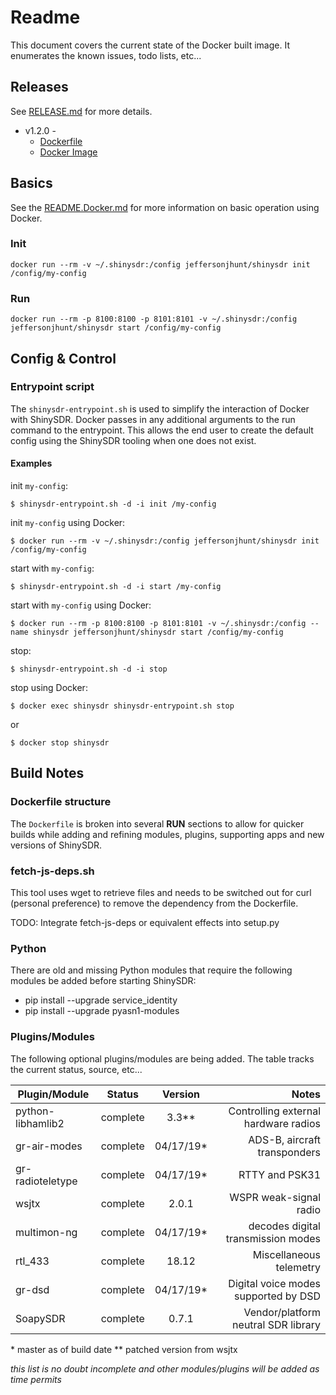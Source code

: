 # Readme

This document covers the current state of the Docker built image. It enumerates the known issues, todo lists, etc...

## Releases

See [RELEASE.md](https://github.com/jeffersonjhunt/shinysdr-docker/blob/v1.2.0/RELEASE.md "RELEASE.md") for more details.

* v1.2.0 - 
    * [Dockerfile](https://github.com/jeffersonjhunt/shinysdr-docker/blob/v1.2.0/Dockerfile "Dockerfile")
    * [Docker Image](https://hub.docker.com/r/jeffersonjhunt/shinysdr "Docker Image")

## Basics

See the [README.Docker.md](https://github.com/jeffersonjhunt/shinysdr-docker/blob/v1.2.0/README.Docker.md "README.Docker.md") for more information on basic operation using Docker.

### Init

```
docker run --rm -v ~/.shinysdr:/config jeffersonjhunt/shinysdr init /config/my-config
```

### Run

```
docker run --rm -p 8100:8100 -p 8101:8101 -v ~/.shinysdr:/config jeffersonjhunt/shinysdr start /config/my-config
```

## Config & Control

### Entrypoint script

The `shinysdr-entrypoint.sh` is used to simplify the interaction of Docker with ShinySDR. Docker passes in any additional arguments to the run command to the entrypoint. This allows the end user to create the default config using the ShinySDR tooling when one does not exist.

#### Examples

init `my-config`:
```
$ shinysdr-entrypoint.sh -d -i init /my-config
```

init `my-config` using Docker:
```
$ docker run --rm -v ~/.shinysdr:/config jeffersonjhunt/shinysdr init /config/my-config
```

start with `my-config`:
```
$ shinysdr-entrypoint.sh -d -i start /my-config
```

start with `my-config` using Docker:
```
$ docker run --rm -p 8100:8100 -p 8101:8101 -v ~/.shinysdr:/config --name shinysdr jeffersonjhunt/shinysdr start /config/my-config
```

stop:
```
$ shinysdr-entrypoint.sh -d -i stop
```

stop using Docker:
```
$ docker exec shinysdr shinysdr-entrypoint.sh stop
```
or
```
$ docker stop shinysdr
```

## Build Notes

### Dockerfile structure

The `Dockerfile` is broken into several __RUN__ sections to allow for quicker builds while adding and refining modules, plugins, supporting apps and new versions of  ShinySDR.

### fetch-js-deps.sh

This tool uses wget to retrieve files and needs to be switched out for curl (personal preference) to remove the dependency from the Dockerfile.

TODO: Integrate fetch-js-deps or equivalent effects into setup.py

### Python

There are old and missing Python modules that require the following modules be added before starting ShinySDR:

* pip install --upgrade service_identity
* pip install --upgrade pyasn1-modules 

### Plugins/Modules

The following optional plugins/modules are being added. The table tracks the current status, source, etc...

| Plugin/Module    | Status   | Version | Notes                                |
| ---------------- |:--------:|:-------:| ------------------------------------:|
| python-libhamlib2| complete |   3.3** | Controlling external hardware radios |
| gr-air-modes     | complete |04/17/19*| ADS-B, aircraft transponders         |
| gr-radioteletype | complete |04/17/19*| RTTY and PSK31                       |
| wsjtx            | complete |  2.0.1  | WSPR weak-signal radio               |
| multimon-ng      | complete |04/17/19*| decodes digital transmission modes   |
| rtl_433          | complete |  18.12  | Miscellaneous telemetry              |
| gr-dsd           | complete |04/17/19*| Digital voice modes supported by DSD |
| SoapySDR         | complete |  0.7.1  | Vendor/platform neutral SDR library  |
&ast; master as of build date
&ast;&ast; patched version from wsjtx

*this list is no doubt incomplete and other modules/plugins will be added as time permits*
